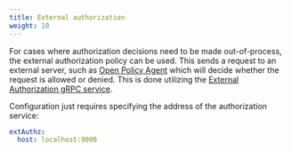 ```yaml
---
title: External authorization
weight: 10
---
```


For cases where authorization decisions need to be made out-of-process, the external authorization policy can be used.
This sends a request to an external server, such as [Open Policy Agent](https://www.openpolicyagent.org/docs/envoy) which will decide whether the request is allowed or denied.
This is done utilizing the [External Authorization gRPC service](https://www.envoyproxy.io/docs/envoy/latest/api-v3/service/auth/v3/external_auth.proto).

Configuration just requires specifying the address of the authorization service:

```yaml
extAuthz:
  host: localhost:9000
```
